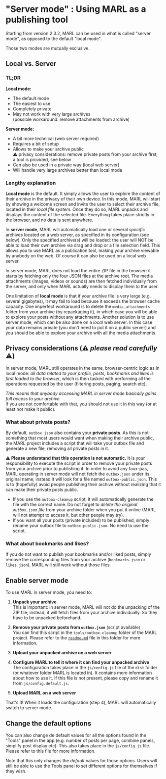# "Server mode" : Using MARL as a publishing tool

Starting from version 2.3.2, MARL can be used in what is called "server mode", as opposed to the default "local mode".

Those two modes are mutually exclusive.

## Local vs. Server

### TL;DR

__Local mode:__

- The default mode
- The easiest to use
- Completely private
- May not work with very large archives  
  (possible workaround: remove attachments from archive)

__Server mode:__

- A bit more technical (web server required)
- Requires a bit of setup
- Allows to make your archive public  
  ⚠️ privacy considerations: remove private posts from your archive first; a tool is provided, see below
- Can also be used in a private way (local web server)
- Will handle very large archives better than local mode

### Lengthy explanation

__Local mode__ is the default. It simply allows the user to explore the content of their archive in the privacy of their own device. In this mode, MARL will start by showing a welcome screen and invite the user to select their archive file, located in their _local file system_. Once they do so, MARL unpacks and displays the content of the selected file. Everything takes place strictly in the browser, and no data is sent anywhere.

In __server mode__, MARL will automatically load one or several _specific_ archives located on a web server, as specified in its configuration (see below). Only the specified archive(s) will be loaded: the user will NOT be able to load their own archive via drag and drop or a file selection field. This allows you to use MARL as a publication tool, making your archive viewable by anybody on the web. Of course it can also be used on a local web server.

In server mode, MARL does not load the entire ZIP file in the browser: it starts by fetching only the four JSON files at the archive root. The media attachments (images, videos or sounds) are then fetched individually from the server, and only when MARL actually needs to display them to the user.

One limitation of __local mode__ is that if your archive file is very large (e.g. several gigabytes), it may fail to load because it exceeds the browser cache capacity. One imperfect workaround is to delete the `media_attachments` folder from your archive (by repackaging it), in which case you will be able to explore your posts without any attachments. Another solution is to use server mode, which can be also done on a _local_ web server. In this case your data remains private (you don't need to put it on a public server) and you should be able to explore your archive with all the media attachments.

## Privacy considerations (⚠️ _please read carefully_ ⚠️)

In server mode, MARL still operates in the same, browser-centric logic as in local mode: _all data related to your profile, posts, bookmarks and likes is first loaded to the browser_, which is then tasked with performing all the operations requested by the user (filtering posts, paging, search etc).

_This means that anybody accessing MARL in server mode basically gains full access to your archive._  
If you are not comfortable with that, you should not use it in this way (or at least not make it public).

### What about private posts?

By default, `outbox.json` also contains your __private posts__. As this is not something that most users would want when making their archive public, the MARL project includes a script that will take your outbox file and generate a new file, removing all private posts in it.

⚠️ __Please understand that this operation is not automatic.__ It is your responsibility to execute the script in order to remove your private posts from your archive prior to publishing it. In order to avoid any faux-pas, MARL operating in server mode will not fetch the `outbox.json` under its original name; instead it will look for a file named `outbox-public.json`. This is to (hopefully) avoid people publishing their archive without realizing that it can make their private posts public.

- If you use the `outbox-cleanup` script, it will automatically generate the file with the correct name. Do not forget to _delete the original `outbox.json` file_ from your archive folder when you put it online (MARL will not attempt to access it, but other people may try).
- If you want all your posts (private included) to be published, simply rename your outbox file to `outbox-public.json`. No need to use the script.

### What about bookmarks and likes?

If you do not want to publish your bookmarks and/or liked posts, simply remove the corresponding files from your archive (`bookmarks.json` or `likes.json`). MARL will still work without those files.

## Enable server mode

To use MARL in server mode, you need to:

1. __Unpack your archive__  
  This is important: in server mode, MARL will not do the unpacking of the ZIP file; instead, it will fetch files from your archive individually. So they have to be unpacked beforehand.
2. __Remove your private posts from `outbox.json`__ (script available)  
  You can find this script in the `tools/outbox-cleanup` folder of the MARL project. Please refer to the [`readme.md`](./tools/outbox-cleanup/readme.md) file in this folder for more information.

3. __Upload your unpacked archive on a web server__
4. __Configure MARL to tell it where it can find your unpacked archive__  
  The configuration takes place in the `js/config.js` file of the `dist` folder (or whatever folder MARL is located in). It contains more information about how to use it. If this file is not present, please copy and rename it from `js/config.default.js`.
5. __Upload MARL on a web server__

That's it! When it loads the configuration (step 4), MARL will automatically switch to server mode.

## Change the default options

You can also change de default values for all the options found in the "Tools" panel in the app (e.g. number of posts per page, combine panels, simplify post display etc). This also takes place in the `js/config.js` file. Please refer to this file for more information.

Note that this only changes the _default_ values for those options. Users will still be able to use the Tools panel to set different options for themselves if they wish.
